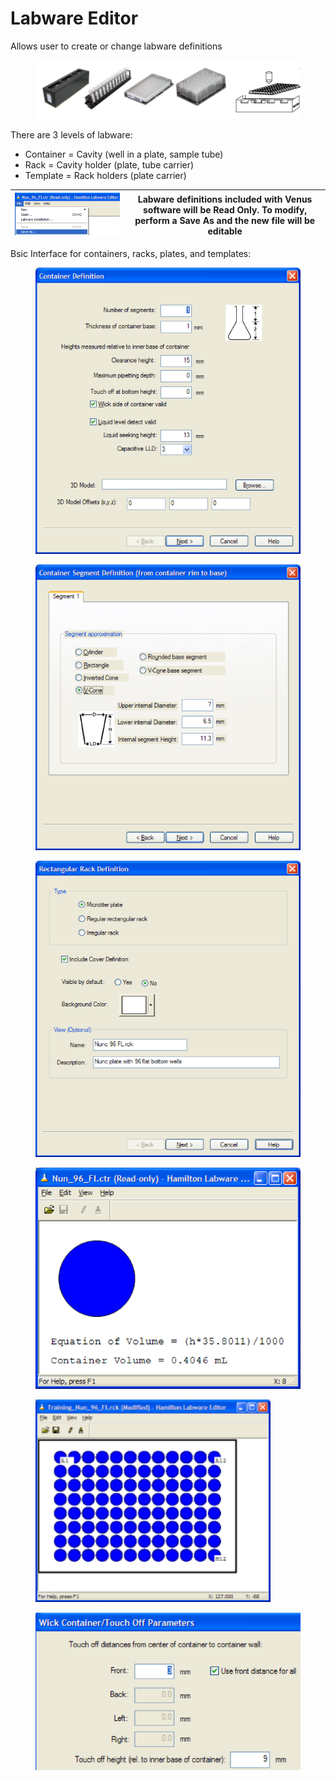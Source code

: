 # Labware Editor

Allows user to create or change labware definitions

<figure><img src="../../.gitbook/assets/image (419).png" alt=""><figcaption></figcaption></figure>

There are 3 levels of labware:

* Container = Cavity (well in a plate, sample tube)&#x20;
* Rack = Cavity holder (plate, tube carrier)&#x20;
* Template = Rack holders (plate carrier)

| <img src="../../.gitbook/assets/image (421).png" alt="" data-size="original"> | Labware definitions included with Venus software will be Read Only. To modify, perform a Save As and the new file will be editable  |
| ----------------------------------------------------------------------------- | ----------------------------------------------------------------------------------------------------------------------------------- |

Bsic Interface for containers, racks, plates, and templates:

<div>

<figure><img src="../../.gitbook/assets/image (422).png" alt=""><figcaption></figcaption></figure>

 

<figure><img src="../../.gitbook/assets/image (423).png" alt=""><figcaption></figcaption></figure>

 

<figure><img src="../../.gitbook/assets/image (426).png" alt=""><figcaption></figcaption></figure>

</div>

<div>

<figure><img src="../../.gitbook/assets/image (425).png" alt=""><figcaption></figcaption></figure>

 

<figure><img src="../../.gitbook/assets/image (107) (1) (1) (1).png" alt=""><figcaption></figcaption></figure>

 

<figure><img src="../../.gitbook/assets/image (424).png" alt=""><figcaption></figcaption></figure>

</div>

